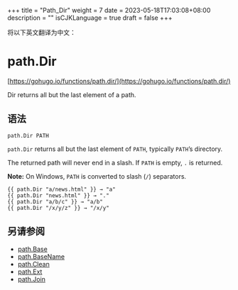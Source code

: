 +++
title = "Path_Dir"
weight = 7
date = 2023-05-18T17:03:08+08:00
description = ""
isCJKLanguage = true
draft = false
+++

将以下英文翻译为中文：
# path.Dir

[https://gohugo.io/functions/path.dir/](https://gohugo.io/functions/path.dir/)

Dir returns all but the last element of a path.

## 语法

```
path.Dir PATH
```

`path.Dir` returns all but the last element of `PATH`, typically `PATH`’s directory.

The returned path will never end in a slash. If `PATH` is empty, `.` is returned.

**Note:** On Windows, `PATH` is converted to slash (`/`) separators.

```go-html-template
{{ path.Dir "a/news.html" }} → "a"
{{ path.Dir "news.html" }} → "."
{{ path.Dir "a/b/c" }} → "a/b"
{{ path.Dir "/x/y/z" }} → "/x/y"
```

## 另请参阅

- [path.Base](https://gohugo.io/functions/path.base/)
- [path.BaseName](https://gohugo.io/functions/path.basename/)
- [path.Clean](https://gohugo.io/functions/path.clean/)
- [path.Ext](https://gohugo.io/functions/path.ext/)
- [path.Join](https://gohugo.io/functions/path.join/)
